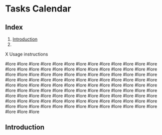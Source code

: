 # Tasks Calendar



## Index
1. [Introduction](##Introduction)
2.

X Usage instructions
 
#lore
#lore
#lore
#lore
#lore
#lore
#lore
#lore
#lore
#lore
#lore
#lore
#lore
#lore
#lore
#lore
#lore
#lore
#lore
#lore
#lore
#lore
#lore
#lore
#lore
#lore
#lore
#lore
#lore
#lore
#lore
#lore
#lore
#lore
#lore
#lore
#lore
#lore
#lore
#lore
#lore
#lore
#lore
#lore
#lore
#lore
#lore
#lore
#lore
#lore
#lore
#lore
#lore
#lore
#lore
#lore
#lore
#lore
#lore
#lore
#lore
#lore
#lore
#lore
#lore
#lore
#lore
#lore
#lore
#lore
#lore
#lore
#lore
#lore
#lore
#lore
#lore
#lore
#lore
#lore
#lore
#lore
#lore
#lore
#lore
#lore
#lore
#lore
#lore
#lore
#lore
#lore
#lore
#lore
#lore
#lore
#lore
#lore
#lore
#lore
#lore
#lore
#lore
#lore
#lore
#lore
#lore
#lore
#lore
#lore
#lore
#lore
#lore
#lore
#lore
#lore
#lore
#lore
#lore
#lore
 
## Introduction
